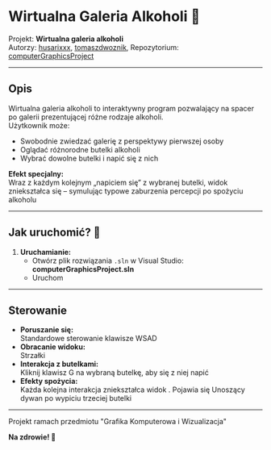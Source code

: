 # Wirtualna Galeria Alkoholi 🍾

Projekt: **Wirtualna galeria alkoholi**  
Autorzy: [husarixxx](https://github.com/husarixxx), [tomaszdwoznik](https://github.com/tomaszdwoznik), 
Repozytorium: [computerGraphicsProject](https://github.com/husarixxx/computerGraphicsProject)

---

## Opis

Wirtualna galeria alkoholi to interaktywny program pozwalający na spacer po galerii prezentującej różne rodzaje alkoholi.  
Użytkownik może:

- Swobodnie zwiedzać galerię z perspektywy pierwszej osoby
- Oglądać różnorodne butelki alkoholi
- Wybrać dowolne butelki i napić się z nich

**Efekt specjalny:**  
Wraz z każdym kolejnym „napiciem się” z wybranej butelki,  widok zniekształca się – symulując typowe zaburzenia percepcji po spożyciu alkoholu 

---

## Jak uruchomić? 🚀
1. **Uruchamianie:**
   - Otwórz plik rozwiązania `.sln` w Visual Studio:  
     **computerGraphicsProject.sln**
   - Uruchom

---

## Sterowanie 

- **Poruszanie się:**  
  Standardowe sterowanie klawisze WSAD
- **Obracanie widoku:**  
   Strzałki
- **Interakcja z butelkami:**  
  Kliknij klawisz G na wybraną butelkę, aby się z niej napić 
- **Efekty spożycia:**  
  Każda kolejna interakcja  zniekształca widok . Pojawia się Unoszący dywan po wypiciu trzeciej butelki

---

Projekt ramach przedmiotu "Grafika Komputerowa i Wizualizacja"

**Na zdrowie! 🥂**
